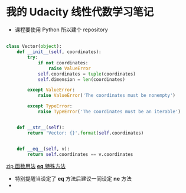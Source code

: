 # 我的 Udacity 线性代数学习笔记
* 课程要使用 Python 所以建个 repository 

## 
```python
class Vector(object):
    def __init__(self, coordinates):
        try:
            if not coordinates:
                raise ValueError
            self.coordinates = tuple(coordinates)
            self.dimension = len(coordinates)

        except ValueError:
            raise ValueError('The coordinates must be nonempty')

        except TypeError:
            raise TypeError('The coordinates must be an iterable')


    def __str__(self):
        return 'Vector: {}'.format(self.coordinates)


    def __eq__(self, v):
        return self.coordinates == v.coordinates
```

[zip 函数用法](https://docs.python.org/2.7/library/functions.html?highlight=zip#zip)
[__eq__ 特殊方法](https://docs.python.org/2.7/reference/datamodel.html?highlight=__eq__#object.__eq__)
* 特别提醒当设定了 __eq__ 方法后建议一同设定  __ne__ 方法
* 
